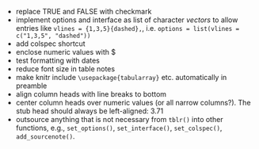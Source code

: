 - replace TRUE and FALSE with checkmark
- implement options and interface as list of character *vectors* to allow entries like `vlines = {1,3,5}{dashed},`, i.e. `options = list(vlines = c("1,3,5", "dashed"))`
- add colspec shortcut
- enclose numeric values with $
- test formatting with dates
- reduce font size in table notes
- make knitr include `\usepackage{tabularray}` etc. automatically in preamble
- align column heads with line breaks to bottom
- center column heads over numeric values (or all narrow columns?). The stub head should always be left-aligned: 3.71
- outsource anything that is not necessary from `tblr()` into other functions, e.g., `set_options()`, `set_interface()`, `set_colspec()`, `add_sourcenote()`.